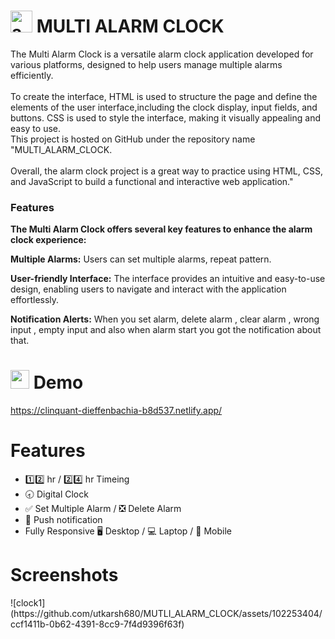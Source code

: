 

<h1><img src="https://cdn.iconscout.com/icon/free/png-512/free-alarm-clock-time-watch-ringing-ring-38818.png?f=avif&w=256" alt="android" width="35" height="35"/>  MULTI ALARM CLOCK</h1>
<p>The Multi Alarm Clock is a versatile alarm clock application developed for various platforms, designed to help users manage multiple alarms efficiently.
  <br><br>To create the interface, HTML is used to structure the page and define the elements of the user interface,including the clock display, input fields, and buttons. CSS is used to style the interface, making it visually appealing and easy to use.
  <br> This project is hosted on GitHub under the repository name "MULTI_ALARM_CLOCK.<br><br>
  Overall, the alarm clock project is a great way to practice using HTML, CSS, and JavaScript to build a functional and interactive web application."</p>

<h3>Features</h3>

<b>The Multi Alarm Clock offers several key features to enhance the alarm clock experience:</b>

<b>Multiple Alarms:</b> Users can set multiple alarms, repeat pattern.

<b>User-friendly Interface:</b> The interface provides an intuitive and easy-to-use design, enabling users to navigate and interact with the application effortlessly.

<b>Notification Alerts:</b> When you set alarm, delete alarm , clear alarm , wrong input , empty input and also when alarm start you got the notification about that.

<h1><img src = "https://s.w.org/images/core/emoji/13.0.1/svg/1f440.svg" alt="android" width="30" height="30"/>  Demo</h1>

https://clinquant-dieffenbachia-b8d537.netlify.app/

<h1>Features</h1>
  
 - 1️⃣2️⃣ hr / 2️⃣4️⃣ hr Timeing 
 - 🕣 Digital Clock 
 - ✅ Set Multiple Alarm / ❎ Delete Alarm  
 - 🔔 Push notification 
 - Fully Responsive 🖥 Desktop / 💻 Laptop / 📱 Mobile

<h1>Screenshots</h1>
![clock1](https://github.com/utkarsh680/MUTLI_ALARM_CLOCK/assets/102253404/ccf1411b-0b62-4391-8cc9-7f4d9396f63f)




